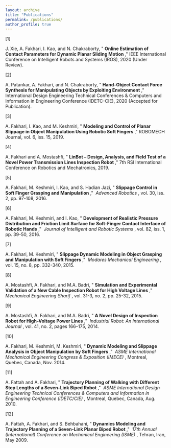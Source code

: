 ```yaml
---
layout: archive
title: "Publications"
permalink: /publications/
author_profile: true
---
```


\[1\]

J. Xie, A. Fakhari, I. Kao, and N. Chakraborty, " **Online Estimation of Contact Parameters for Dynamic Planar Sliding Motion** ," IEEE International Conference on Intelligent Robots and Systems (IROS), 2020 (Under Review).  
  

\[2\]

A. Patankar, A. Fakhari, and N. Chakraborty, " **Hand-Object Contact Force Synthesis for Manipulating Objects by Exploiting Environment** ," International Design Engineering Technical Conferences & Computers and Information in Engineering Conference (IDETC-CIE), 2020 (Accepted for Publication).  
  

\[3\]

A. Fakhari, I. Kao, and M. Keshmiri, " **Modeling and Control of Planar Slippage in Object Manipulation Using Robotic Soft Fingers** ," ROBOMECH Journal, vol. 6, iss. 15, 2019.  
  

\[4\]

A. Fakhari and A. Mostashfi, " **LinBot – Design, Analysis, and Field Test of a Novel Power Transmission Lines Inspection Robot** ," 7th RSI International Conference on Robotics and Mechatronics, 2019.  
  

\[5\]

A. Fakhari, M. Keshmiri, I. Kao, and S. Hadian Jazi, " **Slippage Control in Soft Finger Grasping and Manipulation** ,"  _Advanced Robotics_ , vol. 30, iss. 2, pp. 97-108, 2016.

\[6\]

A. Fakhari, M. Keshmiri, and I. Kao, " **Development of Realistic Pressure Distribution and Friction Limit Surface for Soft-Finger Contact Interface of Robotic Hands** ,"  _Journal of Intelligent and Robotic Systems_ , vol. 82, iss. 1, pp. 39-50, 2016.

\[7\]

A. Fakhari, M. Keshmiri, " **Slippage Dynamic Modeling in Object Grasping and Manipulation with Soft Fingers** ,"  _Modares Mechanical Engineering_ , vol. 15, no. 8, pp. 332-340, 2015.

\[8\]

A. Mostashfi, A. Fakhari, and M.A. Badri, " **Simulation and Experimental Validation of a New Cable Inspection Robot for High Voltage Lines** ,"  _Mechanical Engineering Sharif_ , vol. 31-3, no. 2, pp. 25-32, 2015.

\[9\]

A. Mostashfi, A. Fakhari, and M.A. Badri, " **A Novel Design of Inspection Robot for High-Voltage Power Lines** ,"  _Industrial Robot: An International Journal_ , vol. 41, no. 2, pages 166–175, 2014.

\[10\]

A. Fakhari, M. Keshmiri, M. Keshmiri, " **Dynamic Modeling and Slippage Analysis in Object Manipulation by Soft Fingers** ,"  _ASME International Mechanical Engineering Congress & Exposition (IMECE)_ , Montreal, Quebec, Canada, Nov. 2014.

\[11\]

A. Fattah and A. Fakhari, " **Trajectory Planning of Walking with Different Step Lengths of a Seven-Link Biped Robot** ,"  _ASME International Design Engineering Technical Conferences & Computers and Information in Engineering Conference (IDETC/CIE)_ , Montreal, Quebec, Canada, Aug. 2010.  
  

\[12\]

A. Fattah, A. Fakhari, and S. Behbahani, " **Dynamics Modeling and Trajectory Planning of a Seven-Link Planar Biped Robot** ,"  _17th Annual (International) Conference on Mechanical Engineering (ISME)_ , Tehran, Iran, May 2009.